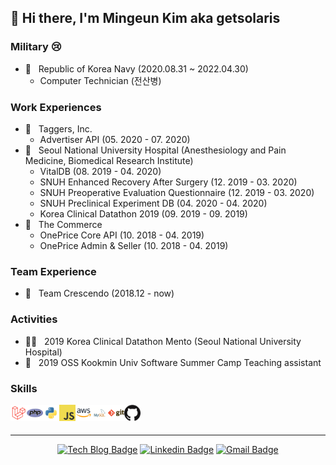 ## 👋 Hi there, I'm Mingeun Kim aka getsolaris


### Military 😢

- :ship: &nbsp; Republic of Korea Navy (2020.08.31 ~ 2022.04.30)
  - Computer Technician (전산병)

### Work Experiences

- :office: &nbsp; Taggers, Inc.
  - Advertiser API (05. 2020 - 07. 2020)
- :hospital: &nbsp; Seoul National University Hospital (Anesthesiology and Pain Medicine, Biomedical Research Institute)
  - VitalDB (08. 2019 - 04. 2020)
  - SNUH Enhanced Recovery After Surgery (12. 2019 - 03. 2020)
  - SNUH Preoperative Evaluation Questionnaire  (12. 2019 - 03. 2020)
  - SNUH Preclinical Experiment DB (04. 2020 - 04. 2020)
  - Korea Clinical Datathon 2019 (09. 2019 - 09. 2019)
- :office: &nbsp; The Commerce
  - OnePrice Core API (10. 2018 - 04. 2019)
  - OnePrice Admin & Seller (10. 2018 - 04. 2019)

### Team Experience

- :musical_note: &nbsp; Team Crescendo (2018.12 - now)


### Activities

- 👨‍⚕️ &nbsp; 2019 Korea Clinical Datathon Mento (Seoul National University Hospital)
- :information_desk_person: &nbsp; 2019 OSS Kookmin Univ Software Summer Camp Teaching assistant


### Skills

[<img align="left" alt="Laravel" width="26px" src="https://raw.githubusercontent.com/github/explore/80688e429a7d4ef2fca1e82350fe8e3517d3494d/topics/laravel/laravel.png" />][github]
[<img align="left" alt="PHP" width="26px" src="https://raw.githubusercontent.com/github/explore/80688e429a7d4ef2fca1e82350fe8e3517d3494d/topics/php/php.png" />][github]
[<img align="left" alt="Python" width="26px" src="https://raw.githubusercontent.com/github/explore/80688e429a7d4ef2fca1e82350fe8e3517d3494d/topics/python/python.png" />][github]
[<img align="left" alt="JavaScript" width="26px" src="https://raw.githubusercontent.com/github/explore/80688e429a7d4ef2fca1e82350fe8e3517d3494d/topics/javascript/javascript.png" />][github]
[<img align="left" alt="AWS" width="26px" src="https://raw.githubusercontent.com/github/explore/80688e429a7d4ef2fca1e82350fe8e3517d3494d/topics/aws/aws.png" />][github]
[<img align="left" alt="MySQL" width="26px" src="https://raw.githubusercontent.com/github/explore/80688e429a7d4ef2fca1e82350fe8e3517d3494d/topics/mysql/mysql.png" />][github]
[<img align="left" alt="Git" width="26px" src="https://raw.githubusercontent.com/github/explore/80688e429a7d4ef2fca1e82350fe8e3517d3494d/topics/git/git.png" />][github]
[<img align="left" alt="GitHub" width="26px" src="https://raw.githubusercontent.com/github/explore/78df643247d429f6cc873026c0622819ad797942/topics/github/github.png" />][github]

<br />
<br />

---

<div align=center>

[![Tech Blog Badge](http://img.shields.io/badge/-Tech%20blog-FB5BC5?style=flat-square&logo=github&link=https://mingeun.com/)](https://mingeun.com/)
[![Linkedin Badge](https://img.shields.io/badge/-LinkedIn-blue?style=flat-square&logo=Linkedin&logoColor=white&link=hhttps://www.linkedin.com/in/mgkim/)](https://www.linkedin.com/in/mgkim/)
[![Gmail Badge](https://img.shields.io/badge/Gmail-d14836?style=flat-square&logo=Gmail&logoColor=white&link=mailto:mingeun.k.k@gmail.com)](mailto:mingeun.k.k@gmail.com)

</div>


[github]: https://github.com/getsolaris
